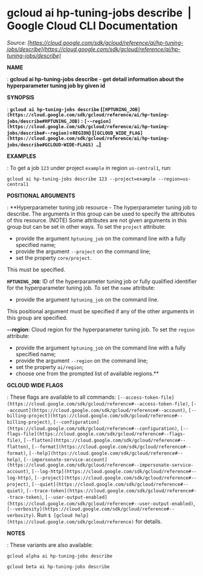 # gcloud ai hp-tuning-jobs describe  |  Google Cloud CLI Documentation

*Source: [https://cloud.google.com/sdk/gcloud/reference/ai/hp-tuning-jobs/describe](https://cloud.google.com/sdk/gcloud/reference/ai/hp-tuning-jobs/describe)*

**NAME**

: **gcloud ai hp-tuning-jobs describe - get detail information about the hyperparameter tuning job by given id**

**SYNOPSIS**

: **`gcloud ai hp-tuning-jobs describe` (`[HPTUNING_JOB](https://cloud.google.com/sdk/gcloud/reference/ai/hp-tuning-jobs/describe#HPTUNING_JOB)` : `[--region](https://cloud.google.com/sdk/gcloud/reference/ai/hp-tuning-jobs/describe#--region)`=`REGION`) [`[GCLOUD_WIDE_FLAG](https://cloud.google.com/sdk/gcloud/reference/ai/hp-tuning-jobs/describe#GCLOUD-WIDE-FLAGS) …`]**

**EXAMPLES**

: To get a job ``123`` under project
``example`` in region
``us-central1``, run:

```
gcloud ai hp-tuning-jobs describe 123 --project=example --region=us-central1
```

**POSITIONAL ARGUMENTS**

: **Hyperparameter tuning job resource - The hyperparameter tuning job to describe.
The arguments in this group can be used to specify the attributes of this
resource. (NOTE) Some attributes are not given arguments in this group but can
be set in other ways.
To set the `project` attribute:

- provide the argument `hptuning_job` on the command line with a fully
specified name;
- provide the argument `--project` on the command line;
- set the property `core/project`.

This must be specified.

**`HPTUNING_JOB`**:
ID of the hyperparameter tuning job or fully qualified identifier for the
hyperparameter tuning job.
To set the `name` attribute:

- provide the argument `hptuning_job` on the command line.

This positional argument must be specified if any of the other arguments in this
group are specified.

**--region**:
Cloud region for the hyperparameter tuning job.
To set the `region` attribute:

- provide the argument `hptuning_job` on the command line with a fully
specified name;
- provide the argument `--region` on the command line;
- set the property `ai/region`;
- choose one from the prompted list of available regions.**

**GCLOUD WIDE FLAGS**

: These flags are available to all commands: `[--access-token-file](https://cloud.google.com/sdk/gcloud/reference#--access-token-file)`,
`[--account](https://cloud.google.com/sdk/gcloud/reference#--account)`, `[--billing-project](https://cloud.google.com/sdk/gcloud/reference#--billing-project)`,
`[--configuration](https://cloud.google.com/sdk/gcloud/reference#--configuration)`,
`[--flags-file](https://cloud.google.com/sdk/gcloud/reference#--flags-file)`,
`[--flatten](https://cloud.google.com/sdk/gcloud/reference#--flatten)`, `[--format](https://cloud.google.com/sdk/gcloud/reference#--format)`, `[--help](https://cloud.google.com/sdk/gcloud/reference#--help)`, `[--impersonate-service-account](https://cloud.google.com/sdk/gcloud/reference#--impersonate-service-account)`,
`[--log-http](https://cloud.google.com/sdk/gcloud/reference#--log-http)`,
`[--project](https://cloud.google.com/sdk/gcloud/reference#--project)`, `[--quiet](https://cloud.google.com/sdk/gcloud/reference#--quiet)`, `[--trace-token](https://cloud.google.com/sdk/gcloud/reference#--trace-token)`, `[--user-output-enabled](https://cloud.google.com/sdk/gcloud/reference#--user-output-enabled)`,
`[--verbosity](https://cloud.google.com/sdk/gcloud/reference#--verbosity)`.
Run `$ [gcloud help](https://cloud.google.com/sdk/gcloud/reference)` for details.

**NOTES**

: These variants are also available:

```
gcloud alpha ai hp-tuning-jobs describe
```

```
gcloud beta ai hp-tuning-jobs describe
```
